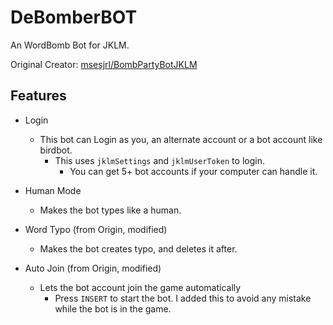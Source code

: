 # DeBomberBOT
An WordBomb Bot for JKLM.

Original Creator: [msesjrl/BombPartyBotJKLM](https://github.com/msesjrl/BombPartyBotJKLM)

## Features
- Login
  - This bot can Login as you, an alternate account or a bot account like birdbot.
    - This uses ``jklmSettings`` and ``jklmUserToken`` to login.
      - You can get 5+ bot accounts if your computer can handle it.

- Human Mode
  - Makes the bot types like a human.

- Word Typo (from Origin, modified)
  - Makes the bot creates typo, and deletes it after.

- Auto Join (from Origin, modified)
  - Lets the bot account join the game automatically
    - Press ``INSERT`` to start the bot. I added this to avoid any mistake while the bot is in the game.
